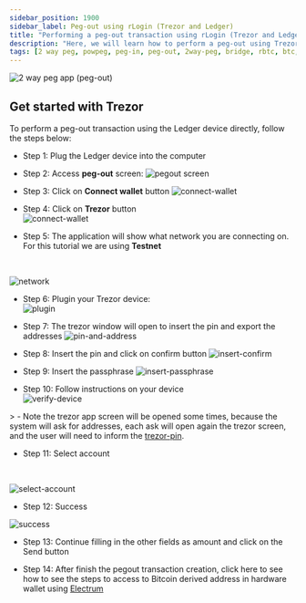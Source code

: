 ```yaml
---
sidebar_position: 1900
sidebar_label: Peg-out using rLogin (Trezor and Ledger)
title: "Performing a peg-out transaction using rLogin (Trezor and Ledger)"
description: "Here, we will learn how to perform a peg-out using Trezor."
tags: [2 way peg, powpeg, peg-in, peg-out, 2way-peg, bridge, rbtc, btc, testnet, mainnet, trezor, liquality, leger, guide, setup, integrate, use]
---
```


![2 way peg app (peg-out)](/img/resources/two-way-peg-app/pegout.gif)

## Get started with Trezor

To perform a peg-out transaction using the Ledger device directly, follow the steps below:

* Step 1: Plug the Ledger device into the computer

* Step 2: Access **peg-out** screen:
![pegout screen](/img/resources/two-way-peg-app/using-hd-wallets/acessing-pegout-screen.png)

* Step 3: Click on **Connect wallet** button
![connect-wallet](/img/resources/two-way-peg-app/using-hd-wallets/connect-wallet.png)

* Step 4: Click on **Trezor** button<br/>
![connect-wallet](/img/resources/two-way-peg-app/using-hd-wallets/trezor.png)

* Step 5: The application will show what network you are connecting on. For this tutorial we are using **Testnet** 

<br/>

![network](/img/resources/two-way-peg-app/using-hd-wallets/network.png)

* Step 6: Plugin your Trezor device:<br/>
![plugin](/img/resources/two-way-peg-app/using-hd-wallets/plugin.png)

* Step 7: The trezor window will open to insert the pin and export the addresses
![pin-and-address](/img/resources/two-way-peg-app/using-hd-wallets/pin-and-address.png)

* Step 8: Insert the pin and click on confirm button
![insert-confirm](/img/resources/two-way-peg-app/using-hd-wallets/insert-confirm.png)

* Step 9: Insert the passphrase
![insert-passphrase](/img/resources/two-way-peg-app/using-hd-wallets/pass.png)

* Step 10: Follow instructions on your device <br/>
![verify-device](/img/resources/two-way-peg-app/using-hd-wallets/follow-device.png)

​> - Note the trezor app screen will be opened some times, because the system will ask for addresses, each ask will open again the trezor screen, and the user will need to inform the [trezor-pin](/img/resources/two-way-peg-app/using-hd-wallets/pass.png).

* Step 11: Select account 

<br/>

![select-account](/img/resources/two-way-peg-app/using-hd-wallets/trezor-select-account.png)

* Step 12: Success

![success](/img/resources/two-way-peg-app/using-hd-wallets/trezor-sucess.png)

* Step 13: Continue filling in the other fields as amount and click on the Send button

* Step 14: After finish the pegout transaction creation, click here to see how to see the steps to access to Bitcoin derived address in hardware wallet using [Electrum](/resources/guides/two-way-peg-app/pegout/deriving-electrum)
